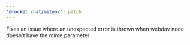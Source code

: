 ```yaml
---
'@rocket.chat/meteor': patch
---
```


Fixes an issue where an unexpected error is thrown when webdav node doesn't have the mime parameter
